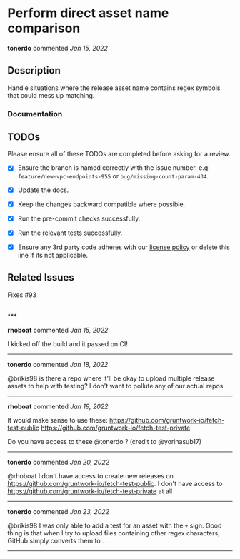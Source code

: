 # Perform direct asset name comparison

**tonerdo** commented *Jan 15, 2022*

<!--
Have any questions? Check out the contributing docs at https://gruntwork.notion.site/Gruntwork-Coding-Methodology-02fdcd6e4b004e818553684760bf691e,
or ask in this Pull Request and a Gruntwork core maintainer will be happy to help :)
Note: Remember to add '[WIP]' to the beginning of the title if this PR is still a work-in-progress. Remove it when it is ready for review!
-->

## Description

Handle situations where the release asset name contains regex symbols that could mess up matching.

### Documentation

<!--
  If this is a feature PR, then where is it documented?

  - If docs exist:
    - Update any references, if relevant.
  - If no docs exist:
    - Create a stub for documentation including bullet points for how to use the feature, code snippets (including from happy path tests), etc.
-->

<!-- Important: Did you make any backward incompatible changes? If yes, then you must write a migration guide! -->

## TODOs

Please ensure all of these TODOs are completed before asking for a review.

- [x] Ensure the branch is named correctly with the issue number. e.g: `feature/new-vpc-endpoints-955` or `bug/missing-count-param-434`.
- [x] Update the docs.
- [x] Keep the changes backward compatible where possible.
- [x] Run the pre-commit checks successfully.
- [x] Run the relevant tests successfully.
- [x] Ensure any 3rd party code adheres with our [license policy](https://www.notion.so/gruntwork/Gruntwork-licenses-and-open-source-usage-policy-f7dece1f780341c7b69c1763f22b1378) or delete this line if its not applicable.


## Related Issues

Fixes #93 

<br />
***


**rhoboat** commented *Jan 15, 2022*

I kicked off the build and it passed on CI!
***

**tonerdo** commented *Jan 18, 2022*

@brikis98 is there a repo where it'll be okay to upload multiple release assets to help with testing? I don't want to pollute any of our actual repos.
***

**rhoboat** commented *Jan 19, 2022*

It would make sense to use these:
https://github.com/gruntwork-io/fetch-test-public
https://github.com/gruntwork-io/fetch-test-private

Do you have access to these @tonerdo ? (credit to @yorinasub17)
***

**tonerdo** commented *Jan 20, 2022*

@rhoboat I don't have access to create new releases on https://github.com/gruntwork-io/fetch-test-public. I don't have access to https://github.com/gruntwork-io/fetch-test-private at all 
***

**tonerdo** commented *Jan 23, 2022*

@brikis98 I was only able to add a test for an asset with the `+` sign. Good thing is that when I try to upload files containing other regex characters, GitHub simply converts them to `.`.
***

